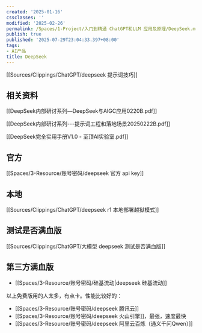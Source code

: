 ```yaml
---
created: '2025-01-16'
cssclasses: ''
modified: '2025-02-26'
permalink: /Spaces/1-Project/入门到精通 ChatGPT和LLM 应用及原理/DeepSeek.md
publish: true
published: '2025-07-29T23:04:33.397+08:00'
tags:
- AI产品
title: DeepSeek
---
```

[[Sources/Clippings/ChatGPT/deepseek 提示词技巧]]

## 相关资料

[[DeepSeek内部研讨系列—DeepSeek与AIGC应用0220B.pdf]]

[[DeepSeek内部研讨系列---提示词工程和落地场景20250222B.pdf]]

[[DeepSeek完全实用手册V1.0 - 至顶AI实验室.pdf]]

## 官方

[[Spaces/3-Resource/账号密码/deepseek 官方 api key]]

## 本地

[[Sources/Clippings/ChatGPT/deepseek r1 本地部署越狱模式]]

## 测试是否满血版

[[Sources/Clippings/ChatGPT/大模型 deepseek 测试是否满血版]]

## 第三方满血版

- [[Spaces/3-Resource/账号密码/硅基流动\|deepseek 硅基流动]]

以上免费版用的人太多，有点卡。性能比较好的：

- [[Spaces/3-Resource/账号密码/deepseek 腾讯云]]
- [[Spaces/3-Resource/账号密码/deepseek 火山引擎]]，最强，速度最快
- [[Spaces/3-Resource/账号密码/deepseek 阿里云百炼（通义千问Qwen）]]